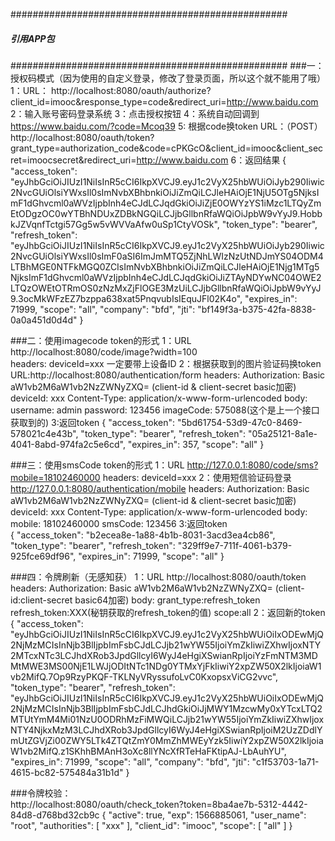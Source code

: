 ##################################################
#####             引用APP包                  #####
##################################################
###一：授权码模式（因为使用的自定义登录，修改了登录页面，所以这个就不能用了哦）
    1：URL： http://localhost:8080/oauth/authorize?client_id=imooc&response_type=code&redirect_uri=http://www.baidu.com
    2：输入账号密码登录系统
    3：点击授权按钮
    4：系统自动回调到 https://www.baidu.com/?code=Mcoq39
    5: 根据code换token 
        URL：（POST） http://localhost:8080/oauth/token?grant_type=authorization_code&code=cPKGcO&client_id=imooc&client_secret=imoocsecret&redirect_uri=http://www.baidu.com
    6：返回结果
        {
            "access_token": "eyJhbGciOiJIUzI1NiIsInR5cCI6IkpXVCJ9.eyJ1c2VyX25hbWUiOiJyb290Iiwic2NvcGUiOlsiYWxsIl0sImNvbXBhbnkiOiJiZmQiLCJleHAiOjE1NjU5OTg5NjksImF1dGhvcml0aWVzIjpbInh4eCJdLCJqdGkiOiJiZjE0OWYzYS1iMzc1LTQyZmEtODgzOC0wYTBhNDUxZDBkNGQiLCJjbGllbnRfaWQiOiJpbW9vYyJ9.HobbkJZVqnfTctgi57Gg5w5vWVVaAfw0uSp1CtyVOSk",
            "token_type": "bearer",
            "refresh_token": "eyJhbGciOiJIUzI1NiIsInR5cCI6IkpXVCJ9.eyJ1c2VyX25hbWUiOiJyb290Iiwic2NvcGUiOlsiYWxsIl0sImF0aSI6ImJmMTQ5ZjNhLWIzNzUtNDJmYS04ODM4LTBhMGE0NTFkMGQ0ZCIsImNvbXBhbnkiOiJiZmQiLCJleHAiOjE1Njg1MTg5NjksImF1dGhvcml0aWVzIjpbInh4eCJdLCJqdGkiOiJiZTAyNDYwNC04OWE2LTQzOWEtOTRmOS0zNzMxZjFlOGE3MzUiLCJjbGllbnRfaWQiOiJpbW9vYyJ9.3ocMkWFzEZ7bzppa638xat5PnqvubIsIEquJFl02K4o",
            "expires_in": 71999,
            "scope": "all",
            "company": "bfd",
            "jti": "bf149f3a-b375-42fa-8838-0a0a451d0d4d"
        }
           
###二：使用imagecode token的形式
    1：URL http://localhost:8080/code/image?width=100  
        headers:  deviceId=xxx    一定要带上设备ID
    2：根据获取到的图片验证码换token
       URL:http://localhost:8080/authentication/form
           headers:
               Authorization: Basic aW1vb2M6aW1vb2NzZWNyZXQ=   (client-id & client-secret basic加密)
               deviceId: xxx
               Content-Type: application/x-www-form-urlencoded
           body:
               username: admin
               password: 123456
               imageCode: 575088(这个是上一个接口获取到的)
    3:返回token
        {
            "access_token": "5bd61754-53d9-47c0-8469-578021c4e43b",
            "token_type": "bearer",
            "refresh_token": "05a25121-8a1e-4041-8abd-974fa2c5e6cd",
            "expires_in": 357,
            "scope": "all"
        }

###三：使用smsCode token的形式
    1：URL http://127.0.0.1:8080/code/sms?mobile=18102460000
        headers:
                deviceId=xxx
    2：使用短信验证码登录
        http://127.0.0.1:8080/authentication/mobile
        headers:
           Authorization: Basic aW1vb2M6aW1vb2NzZWNyZXQ=   (client-id & client-secret basic加密)
           deviceId: xxx
           Content-Type: application/x-www-form-urlencoded
       body:
           mobile: 18102460000
           smsCode: 123456
    3:返回token      
       {
           "access_token": "b2ecea8e-1a88-4b1b-8031-3acd3ea4cb86",
           "token_type": "bearer",
           "refresh_token": "329ff9e7-711f-4061-b379-925fce69df96",
           "expires_in": 71999,
           "scope": "all"
       }
       
###四：令牌刷新（无感知获）
    1：URL http://localhost:8080/oauth/token
         headers:
            Authorization: Basic aW1vb2M6aW1vb2NzZWNyZXQ=   (client-id:client-secret basic64加密)
         body:
            grant_type:refresh_token
            refresh_token:XXX(秘钥获取的refresh_token的值)
            scope:all
    2：返回新的token
        {
            "access_token": "eyJhbGciOiJIUzI1NiIsInR5cCI6IkpXVCJ9.eyJ1c2VyX25hbWUiOiIxODEwMjQ2NjMzMCIsInNjb3BlIjpbImFsbCJdLCJjb21wYW55IjoiYmZkIiwiZXhwIjoxNTY2MTcxNTc3LCJhdXRob3JpdGllcyI6WyJ4eHgiXSwianRpIjoiYzFmNTM3MDMtMWE3MS00NjE1LWJjODItNTc1NDg0YTMxYjFkIiwiY2xpZW50X2lkIjoiaW1vb2MifQ.7Op9RzyPKQF-TKLNyVRyssufoLvC0KxopsxViCG2vvc",
            "token_type": "bearer",
            "refresh_token": "eyJhbGciOiJIUzI1NiIsInR5cCI6IkpXVCJ9.eyJ1c2VyX25hbWUiOiIxODEwMjQ2NjMzMCIsInNjb3BlIjpbImFsbCJdLCJhdGkiOiJjMWY1MzcwMy0xYTcxLTQ2MTUtYmM4Mi01NzU0ODRhMzFiMWQiLCJjb21wYW55IjoiYmZkIiwiZXhwIjoxNTY4NjkxMzM3LCJhdXRob3JpdGllcyI6WyJ4eHgiXSwianRpIjoiM2UzZDdlYmUtZGVjZi00ZWY5LTk4ZTQtZmY0MmZhMWEyYzk5IiwiY2xpZW50X2lkIjoiaW1vb2MifQ.z1SKhhBMAnH3oXc8llYNcXfRTeHaFKtipAJ-LbAuhYU",
            "expires_in": 71999,
            "scope": "all",
            "company": "bfd",
            "jti": "c1f53703-1a71-4615-bc82-575484a31b1d"
        }
        
###令牌校验：        
        http://localhost:8080/oauth/check_token?token=8ba4ae7b-5312-4442-84d8-d768bd32cb9c
        {
            "active": true,
            "exp": 1566885061,
            "user_name": "root",
            "authorities": [
                "xxx"
            ],
            "client_id": "imooc",
            "scope": [
                "all"
            ]
        }